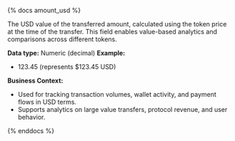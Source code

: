 {% docs amount_usd %}

The USD value of the transferred amount, calculated using the token price at the time of the transfer. This field enables value-based analytics and comparisons across different tokens.

**Data type:** Numeric (decimal)
**Example:**
- 123.45 (represents $123.45 USD)

**Business Context:**
- Used for tracking transaction volumes, wallet activity, and payment flows in USD terms.
- Supports analytics on large value transfers, protocol revenue, and user behavior.

{% enddocs %} 